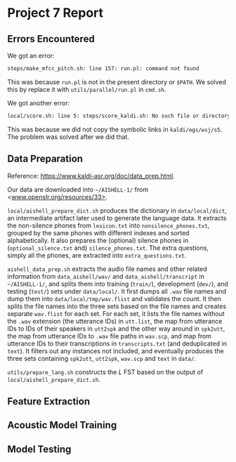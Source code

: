 # Project 7 Report

## Errors Encountered

We got an error:

```sh
steps/make_mfcc_pitch.sh: line 157: run.pl: command not found
```

This was because `run.pl` is not in the present directory or `$PATH`.
We solved this by replace it with `utils/parallel/run.pl` in `cmd.sh`.

We got another error:

```sh
local/score.sh: line 5: steps/score_kaldi.sh: No such file or directory
```

This was because we did not copy the symbolic links in `kaldi/egs/wsj/s5`.
The problem was solved after we did that.

## Data Preparation

<!-- TODO: local folder contains the code related to data preparation,
and you need to explain the codes in details. -->

Reference: <https://www.kaldi-asr.org/doc/data_prep.html>.

Our data are downloaded into `~/AISHELL-1/` from <www.openslr.org/resources/33>.

`local/aishell_prepare_dict.sh` produces the dictionary in `data/local/dict`,
an intermediate artifact later used to generate the language data.
It extracts the non-silence phones from `lexicon.txt` into
`nonsilence_phones.txt`,
grouped by the same phones with different indexes and sorted alphabetically.
It also prepares the (optional) silence phones in (`optional_silence.txt` and)
`silence_phones.txt`. The extra questions, simply all the phones,
are extracted into `extra_questions.txt`.
<!-- TODO: What is this extra questions? -->

`aishell_data_prep.sh` extracts the audio file names and other related
information from `data_aishell/wav/` and `data_aishell/transcript` in
`~/AISHELL-1/`, and splits them into training (`train/`), development (`dev/`),
and testing (`test/`) sets under `data/local/`.
It first dumps all `.wav` file names and dump them into
`data/local/tmp/wav.flist` and validates the count.
It then splits the file names into the three sets based on the file names and
creates separate `wav.flist` for each set. For each set,
it lists the file names without the `.wav` extension (the utterance IDs)
in `utt.list`,
the map from utterance IDs to IDs of their speakers in `utt2spk` and the other
way around in `spk2utt`,
the map from utterance IDs to `.wav` file paths in `wav.scp`,
and map from utterance IDs to their transcriptions in `transcripts.txt` (and
deduplicated in `text`). It filters out any instances not included,
and eventually produces the three sets containing `spk2utt`, `utt2spk`,
`wav.scp` and `text` in `data/`.

`utils/prepare_lang.sh` constructs the $L$ FST based on the output of
`local/aishell_prepare_dict.sh`.

## Feature Extraction

<!-- TODO: -->

<!-- TODO: `steps/make_mfcc_pitch.sh` -->

<!-- TODO: `steps/compute_cmvn_stats.sh` -->

## Acoustic Model Training

<!-- TODO:
the introduction to the model training script does not need to go into
specifics,
whereas you need to pay efforts in explaining the concepts related to the
current training step. -->

<!-- TODO: `utils/format_lm.sh` -->

<!-- TODO: `local/aishell_train_lms.sh` -->

<!-- TODO: `steps/train_mono.sh` -->

<!-- TODO: `steps/train_deltas.sh` -->

<!-- TODO: `steps/train_lda_mllt.sh` -->

<!-- TODO: `steps/train_lda_mllt.sh` -->

<!-- TODO: `steps/train_sat.sh` -->

<!-- TODO: `steps/align_*.sh` -->

<!-- TODO: `utils/mkgraph.sh` -->

## Model Testing

<!-- TODO:
you need to describe in detail the evaluation criteria for the test section. -->
